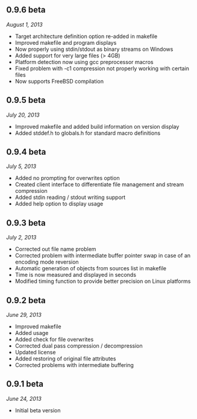 0.9.6 beta
----------
<i>August 1, 2013</i>
* Target architecture definition option re-added in makefile
* Improved makefile and program displays
* Now properly using stdin/stdout as binary streams on Windows
* Added support for very large files (> 4GB)
* Platform detection now using gcc preprocessor macros
* Fixed problem with -c1 compression not properly working with certain files
* Now supports FreeBSD compilation

0.9.5 beta
----------
<i>July 20, 2013</i>
* Improved makefile and added build information on version display
* Added stddef.h to globals.h for standard macro definitions

0.9.4 beta
----------
<i>July 5, 2013</i>
* Added no prompting for overwrites option
* Created client interface to differentiate file management and stream compression
* Added stdin reading / stdout writing support
* Added help option to display usage

0.9.3 beta
----------
<i>July 2, 2013</i>
* Corrected out file name problem
* Corrected problem with intermediate buffer pointer swap in case of an encoding mode reversion
* Automatic generation of objects from sources list in makefile
* Time is now measured and displayed in seconds
* Modified timing function to provide better precision on Linux platforms

0.9.2 beta
----------
<i>June 29, 2013</i>
* Improved makefile
* Added usage
* Added check for file overwrites
* Corrected dual pass compression / decompression
* Updated license
* Added restoring of original file attributes
* Corrected problems with intermediate buffering

0.9.1 beta
----------
<i>June 24, 2013</i>  
* Initial beta version
